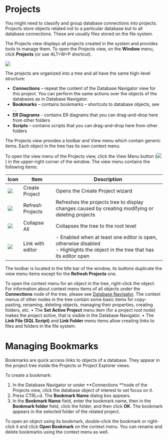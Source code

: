 # Projects

You might need to classify and group database connections into projects.  Projects store objects related not to a particular database but to all database connections. These are usually files stored on the file system.

The Projects view displays all projects created in the system and provides tools to manage them. To open the Projects view, on the **Window** menu, click **Projects** (or use ALT+W+P shortcut).

<img src="https://www.dropbox.com/s/v51mrexzl4a561z/Projects%20view.png?raw=1"/>

The projects are organized into a tree and all have the same high-level structure:
* **Connections** – repeat the content of the Database Navigator view for this project. You can perform the same actions over the objects of the databases as in Database Navigator.
* **Bookmarks** – contains bookmarks – shortcuts to database objects, see … 
* **ER Diagrams** - contains ER diagrams that you can drag-and-drop here from other folders
* **Scripts** – contains scripts that you can drag-and-drop here from other folders

The Projects view provides a toolbar and View menu which contain generic items. Each object in the tree has its own context menu.

To open the view menu of the Projects view, click the View Menu button (<img src="https://www.dropbox.com/s/k4ut6zbp5apbcdo/View%20menu%20icon.png?raw=1"/>) in the upper-right corner of the window. The view menu contains the following items:

Icon|Item|Description
----|----|-----------
<img src="https://www.dropbox.com/s/jlswp7lf1fwijvy/Create%20project%20icon.png?raw=1"/>|Create Project|Opens the Create Project wizard
<img src="https://www.dropbox.com/s/t47ic11b7fxt36d/Refresh%20projects%20icon.png?raw=1"/>|Refresh Projects|Refreshes the projects tree to display changes caused by creating modifying or deleting projects 
<img src="https://www.dropbox.com/s/jg92vpaegfm8alz/Collapse%20All%20icon.png?raw=1"/>|Collapse All|	Collapses the tree to the root level
<img src="https://www.dropbox.com/s/8ctcn4vmkfex5zt/Link%20with%20editor%20icon.png?raw=1"/>|Link with editor|- Enabled when at least one editor is open, otherwise disabled<br/>- Highlights the object in the tree that has its editor open

The toolbar is located in the title bar of the window, its buttons duplicate the view menu items except for the **Refresh Projects** one.

To open the context menu for an object in the tree, right-click the object.
For information about context menu items of all objects under the **Connections** node of the tree, please see [Database Navigator](https://github.com/serge-rider/dbeaver/wiki/Database-Navigator).  The context menus of other nodes in the tree contain some basic items for copy-pasting, renaming, deleting objects, managing their properties, creating folders, etc. 
•	The **Set Active Project** menu item (for a project root node) makes the project active, that is visible in the Database Navigator. 
•	The **Link File (SQL Script)** and **Link Folder** menu items allow creating links to files and folders in the file system.

# Managing Bookmarks
Bookmarks are quick access links to objects of a database. They appear in the project tree inside the Projects or Project Explorer views.

To create a bookmark:
1. In the Database Navigator or under **Connections **node of the Projects view, click the database object of interest to set focus on it.
2. Press CTRL+d. The **Bookmark Name** dialog box appears.
3. In the **Bookmark Name** field, enter the bookmark name, then in the **Bookmark folder** field, click the folder, and then click **OK**. The bookmark appears in the selected folder of the related project.

To open an object using its bookmark, double-click the bookmark or right-click it and click **Open Bookmark** on the context menu. You can rename and delete bookmarks using the context menu as well. 
